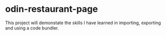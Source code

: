 # odin-restaurant-page
This project will demonstate the skills I have learned in importing, exporting and using a code bundler.